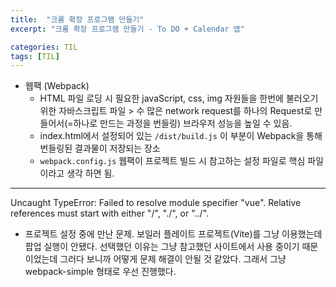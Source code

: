 ```yaml
---
title:  "크롬 확장 프로그램 만들기"
excerpt: "크롬 확장 프로그램 만들기 - To DO + Calendar 앱"

categories: TIL
tags: [TIL]
---
```



* 웹팩 (Webpack)
	* HTML 파일 로딩 시 필요한 javaScript, css, img 자원들을 한번에 불러오기 위한 자바스크립트 파일 > 수 많은 network request를 하나의 Request로 만들어서(=하나로 만드는 과정을 번들링) 브라우저 성능을 높일 수 있음. 
	* index.html에서 설정되어 있는 `/dist/build.js` 이 부분이 Webpack을 통해 번들링된 결과물이 저장되는 장소
	* `webpack.config.js` 웹팩이 프로젝트 빌드 시 참고하는 설정 파일로 핵심 파일이라고 생각 하면 됨. 	
	
---
	
Uncaught TypeError: Failed to resolve module specifier "vue". Relative references must start with either "/", "./", or "../". 
* 프로젝트 설정 중에 만난 문제. 보일러 플레이트 프로젝트(Vite)를 그냥 이용했는데 팝업 실행이 안됐다. 선택했던 이유는 그냥 참고했던 사이트에서 사용 중이기 때문이었는데 그러다 보니까 어떻게 문제 해결이 안될 것 같았다. 그래서 그냥 webpack-simple 형태로 우선 진행했다. 
